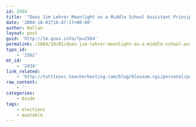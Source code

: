 ```yaml
---
id: 2564
title: '"Does Jim Lehrer Moonlight as a Middle School Assistant Principal?"'
date: '2004-10-01T16:47:17+00:00'
author: Kellan
layout: post
guid: 'http://lm.quxx.info/?p=2564'
permalink: /2004/10/01/does-jim-lehrer-moonlight-as-a-middle-school-assistant-principal/
typo_id:
    - '2562'
mt_id:
    - '2434'
link_related:
    - 'http://tuttlesvc.teacherhosting.com/blog/blosxom.cgi/personal/politik/242.html'
raw_content:
    - ''
categories:
    - Aside
tags:
    - elections
    - quotable
---
```


